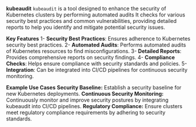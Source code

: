 **kubeaudit**
`kubeaudit` is a tool designed to enhance the security of Kubernetes clusters by performing automated audits It checks for various security best practices and common vulnerabilities, providing detailed reports to help you identify and mitigate potential security issues.

**Key Features**
1- **Security Best Practices**: Ensures adherence to Kubernetes security best practices.
2- **Automated Audits**: Performs automated audits of Kubernetes resources to find misconfigurations.
3- **Detailed Reports**: Provides comprehensive reports on security findings.
4- **Compliance Checks**: Helps ensure compliance with security standards and policies.
5- **Integration**: Can be integrated into CI/CD pipelines for continuous security monitoring.

**Example Use Cases**
**Security Baseline:** Establish a security baseline for new Kubernetes deployments.
**Continuous Security Monitoring:** Continuously monitor and improve security postures by integrating kubeaudit into CI/CD pipelines.
**Regulatory Compliance:** Ensure clusters meet regulatory compliance requirements by adhering to security standards.